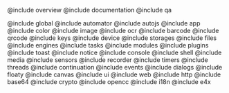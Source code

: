 @include overview
@include documentation
@include qa

@include global
@include automator
@include autojs
@include app
@include color
@include image
@include ocr
@include barcode
@include qrcode
@include keys
@include device
@include storages
@include files
@include engines
@include tasks
@include modules
@include plugins
@include toast
@include notice
@include console
@include shell
@include media
@include sensors
@include recorder
@include timers
@include threads
@include continuation
@include events
@include dialogs
@include floaty
@include canvas
@include ui
@include web
@include http
@include base64
@include crypto
@include opencc
@include i18n
@include e4x